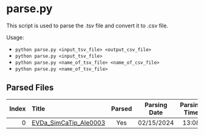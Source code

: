 # parse.py

This script is used to parse the .tsv file and convert it to .csv file.

Usage: 
- `python parse.py <input_tsv_file> <output_csv_file>`
- `python parse.py <input_tsv_file>`
- `python parse.py <name_of_tsv_file> <name_of_csv_file>`
- `python parse.py <name_of_tsv_file>`

## Parsed Files
| Index | Title                                                   | Parsed | Parsing Date | Parsing Time |
| ----: | :------------------------------------------------------ | :----: | :----------: | :----------: |
| 0     | [EVDa_SimCaTip_Ale0003](csv/EVDa_SimCaTip_Ale0003.csv)  | Yes    | 02/15/2024   | 13:08        |
